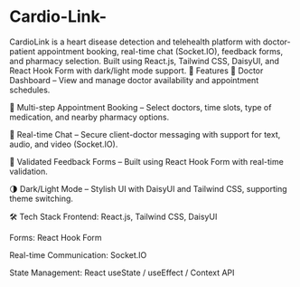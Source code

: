 # Cardio-Link-
CardioLink is a heart disease detection and telehealth platform with doctor-patient appointment booking, real-time chat (Socket.IO), feedback forms, and pharmacy selection. Built using React.js, Tailwind CSS, DaisyUI, and React Hook Form with dark/light mode support.
🔧 Features
🏥 Doctor Dashboard – View and manage doctor availability and appointment schedules.

📅 Multi-step Appointment Booking – Select doctors, time slots, type of medication, and nearby pharmacy options.

💬 Real-time Chat – Secure client-doctor messaging with support for text, audio, and video (Socket.IO).

📝 Validated Feedback Forms – Built using React Hook Form with real-time validation.

🌗 Dark/Light Mode – Stylish UI with DaisyUI and Tailwind CSS, supporting theme switching.

🛠️ Tech Stack
Frontend: React.js, Tailwind CSS, DaisyUI

Forms: React Hook Form

Real-time Communication: Socket.IO

State Management: React useState / useEffect / Context API
